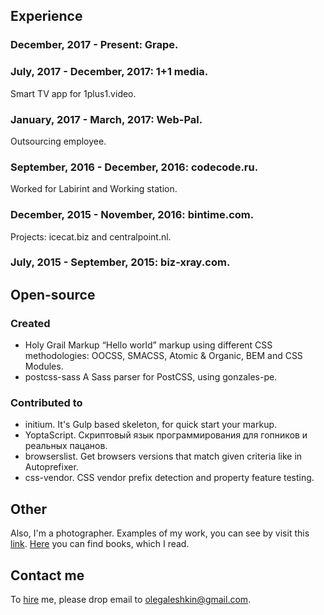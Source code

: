 ## Experience

### December, 2017 - Present: Grape.
### July, 2017 - December, 2017: 1+1 media.
Smart TV app for 1plus1.video.
### January, 2017 - March, 2017: Web-Pal.
Outsourcing employee.
### September, 2016 - December, 2016: codecode.ru.
Worked for Labirint and Working station.
### December, 2015 - November, 2016: bintime.com.
Projects: icecat.biz and centralpoint.nl.
### July, 2015 - September, 2015: biz-xray.com.

## Open-source

### Created
- Holy Grail Markup “Hello world” markup using different CSS methodologies: OOCSS, SMACSS, Atomic & Organic, BEM and CSS Modules.
- postcss-sass A Sass parser for PostCSS, using gonzales-pe.
### Contributed to
- initium. It's Gulp based skeleton, for quick start your markup.
- YoptaScript. Скриптовый язык программирования для гопников и реальных пацанов.
- browserslist. Get browsers versions that match given criteria like in Autoprefixer.
- css-vendor. CSS vendor prefix detection and property feature testing.

## Other
Also, I'm a photographer. Examples of my work, you can see by visit this [link](https://500px.com/AleshaOleg).
[Here](https://www.goodreads.com/user/show/44506883-oleh-aloshkin) you can find books, which I read.

## Contact me
To [hire](https://www.upwork.com/freelancers/~016cb6543c31217bc3) me, please drop email to [olegaleshkin@gmail.com](mailto:olegaleshkin@gmail.com).
